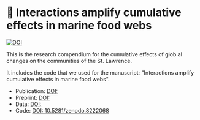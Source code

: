 # :book: Interactions amplify cumulative effects in marine food webs

[![DOI](https://zenodo.org/badge/DOI/10.5281/zenodo.8222068.svg)](https://doi.org/10.5281/zenodo.8222068)

This is the research compendium for the cumulative effects of glob al changes on the communities of the St. Lawrence. 

It includes the code that we used for the manuscript: "Interactions amplify cumulative effects in marine food webs".

- Publication: [DOI: ](link)
- Preprint: [DOI: ](link)
- Data: [DOI: ](link)
- Code: [DOI: 10.5281/zenodo.8222068](https://doi.org/10.5281/zenodo.8222068)

